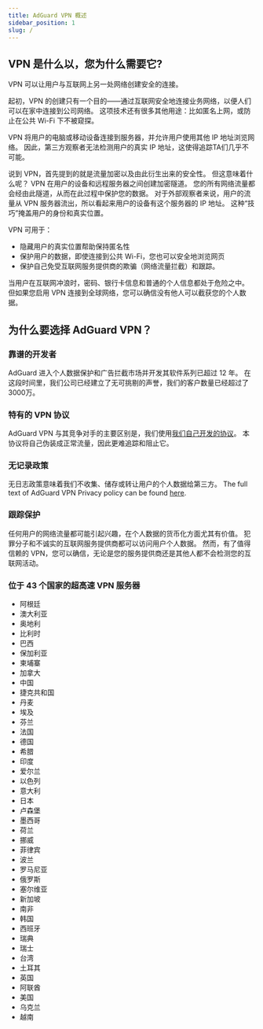 ```yaml
---
title: AdGuard VPN 概述
sidebar_position: 1
slug: /
---
```


## VPN 是什么以，您为什么需要它?

VPN 可以让用户与互联网上另一处网络创建安全的连接。

起初，VPN 的创建只有一个目的——通过互联网安全地连接业务网络，以便人们可以在家中连接到公司网络。 这项技术还有很多其他用途：比如匿名上网，或防止在公共 Wi-Fi 下不被窥探。

VPN 将用户的电脑或移动设备连接到服务器，并允许用户使用其他 IP 地址浏览网络。 因此，第三方观察者无法检测用户的真实 IP 地址，这使得追踪TA们几乎不可能。

说到 VPN，首先提到的就是流量加密以及由此衍生出来的安全性。 但这意味着什么呢？ VPN 在用户的设备和远程服务器之间创建加密隧道。 您的所有网络流量都会经由此隧道，从而在此过程中保护您的数据。 对于外部观察者来说，用户的流量从 VPN 服务器流出，所以看起来用户的设备有这个服务器的 IP 地址。 这种“技巧”掩盖用户的身份和真实位置。

VPN 可用于：

* 隐藏用户的真实位置帮助保持匿名性
* 保护用户的数据，即使连接到公共 Wi-Fi，您也可以安全地浏览网页
* 保护自己免受互联网服务提供商的欺骗（网络流量拦截）和跟踪。

当用户在互联网冲浪时，密码、银行卡信息和普通的个人信息都处于危险之中。 但如果您启用 VPN 连接到全球网络，您可以确信没有他人可以截获您的个人数据。

## 为什么要选择 AdGuard VPN？

### 靠谱的开发者
AdGuard 进入个人数据保护和广告拦截市场并开发其软件系列已超过 12 年。 在这段时间里，我们公司已经建立了无可挑剔的声誉，我们的客户数量已经超过了 3000万。

### 特有的 VPN 协议
AdGuard VPN 与其竞争对手的主要区别是，我们使用[我们自己开发的协议](/general/adguard-vpn-protocol.mdx)。 本协议将自己伪装成正常流量，因此更难追踪和阻止它。

### 无记录政策

无日志政策意味着我们不收集、储存或转让用户的个人数据给第三方。 The full text of AdGuard VPN Privacy policy can be found [here](https://adguard-vpn.com/privacy.html).

### 跟踪保护
任何用户的网络流量都可能引起兴趣，在个人数据的货币化方面尤其有价值。 犯罪分子和不诚实的互联网服务提供商都可以访问用户个人数据。 然而，有了值得信赖的 VPN，您可以确信，无论是您的服务提供商还是其他人都不会检测您的互联网活动。

### 位于 43 个国家的超高速 VPN 服务器

* 阿根廷
* 澳大利亚
* 奥地利
* 比利时
* 巴西
* 保加利亚
* 柬埔寨
* 加拿大
* 中国
* 捷克共和国
* 丹麦
* 埃及
* 芬兰
* 法国
* 德国
* 希腊
* 印度
* 爱尔兰
* 以色列
* 意大利
* 日本
* 卢森堡
* 墨西哥
* 荷兰
* 挪威
* 菲律宾
* 波兰
* 罗马尼亚
* 俄罗斯
* 塞尔维亚
* 新加坡
* 南非
* 韩国
* 西班牙
* 瑞典
* 瑞士
* 台湾
* 土耳其
* 英国
* 阿联酋
* 美国
* 乌克兰
* 越南

